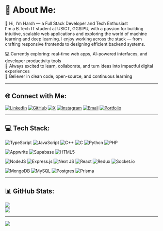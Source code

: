 # 💫 About Me:
👋 Hi, I'm Harsh — a Full Stack Developer and Tech Enthusiast  
I'm a B.Tech IT student at USICT, GGSIPU, with a passion for building intuitive, scalable web applications and exploring the world of machine learning and deep learning. I enjoy working across the stack — from crafting responsive frontends to designing efficient backend systems.

💻 Currently exploring: real-time web apps, AI-powered interfaces, and developer productivity tools  
🚀 Always excited to learn, collaborate, and turn ideas into impactful digital experiences  
🌱 Believer in clean code, open-source, and continuous learning

---

## 🌐 Connect with Me:
[![LinkedIn](https://img.shields.io/badge/LinkedIn-%230077B5.svg?logo=linkedin&logoColor=white)](https://www.linkedin.com/in/harsh-pachauri-383715290/) 
[![GitHub](https://img.shields.io/badge/GitHub-%2312100E.svg?logo=github&logoColor=white)](https://github.com/Harsh-Pachauri)
[![X](https://img.shields.io/badge/X-black.svg?logo=X&logoColor=white)](https://x.com/harsh_pach52011)
[![Instagram](https://img.shields.io/badge/Instagram-%23E4405F.svg?logo=Instagram&logoColor=white)](https://www.instagram.com/_harshpachauri_)
[![Email](https://img.shields.io/badge/Email-D14836?logo=gmail&logoColor=white)](mailto:pachauriharsh2005@gmail.com)
[![Portfolio](https://img.shields.io/badge/Portfolio-000?style=flat&logo=vercel&logoColor=white)](https://portfolio-harsh-pachauris-projects.vercel.app/)

---

## 💻 Tech Stack:
![TypeScript](https://img.shields.io/badge/typescript-%23007ACC.svg?style=for-the-badge&logo=typescript&logoColor=white) 
![JavaScript](https://img.shields.io/badge/javascript-%23323330.svg?style=for-the-badge&logo=javascript&logoColor=%23F7DF1E) 
![C++](https://img.shields.io/badge/c++-%2300599C.svg?style=for-the-badge&logo=c%2B%2B&logoColor=white) 
![C](https://img.shields.io/badge/c-%2300599C.svg?style=for-the-badge&logo=c&logoColor=white) 
![Python](https://img.shields.io/badge/python-%233776AB.svg?style=for-the-badge&logo=python&logoColor=white) 
![PHP](https://img.shields.io/badge/php-%23777BB4.svg?style=for-the-badge&logo=php&logoColor=white)

![Appwrite](https://img.shields.io/badge/Appwrite-%23FD366E.svg?style=for-the-badge&logo=appwrite&logoColor=white) 
![Supabase](https://img.shields.io/badge/Supabase-3ECF8E?style=for-the-badge&logo=supabase&logoColor=white) 
![HTML5](https://img.shields.io/badge/html5-%23E34F26.svg?style=for-the-badge&logo=html5&logoColor=white) 

![NodeJS](https://img.shields.io/badge/node.js-6DA55F?style=for-the-badge&logo=node.js&logoColor=white) 
![Express.js](https://img.shields.io/badge/express.js-%23404d59.svg?style=for-the-badge&logo=express&logoColor=%2361DAFB) 
![Next JS](https://img.shields.io/badge/Next-black?style=for-the-badge&logo=next.js&logoColor=white) 
![React](https://img.shields.io/badge/react-%2320232a.svg?style=for-the-badge&logo=react&logoColor=%2361DAFB) 
![Redux](https://img.shields.io/badge/redux-%23593d88.svg?style=for-the-badge&logo=redux&logoColor=white) 
![Socket.io](https://img.shields.io/badge/Socket.io-black?style=for-the-badge&logo=socket.io&badgeColor=010101)

![MongoDB](https://img.shields.io/badge/MongoDB-%234ea94b.svg?style=for-the-badge&logo=mongodb&logoColor=white) 
![MySQL](https://img.shields.io/badge/mysql-4479A1.svg?style=for-the-badge&logo=mysql&logoColor=white) 
![Postgres](https://img.shields.io/badge/postgres-%23316192.svg?style=for-the-badge&logo=postgresql&logoColor=white) 
![Prisma](https://img.shields.io/badge/Prisma-3982CE?style=for-the-badge&logo=Prisma&logoColor=white)

---

## 📊 GitHub Stats:
![](https://github-readme-stats.vercel.app/api/top-langs/?username=Harsh-Pachauri&theme=dark&hide_border=false&include_all_commits=true&count_private=true&layout=compact)                
![](https://nirzak-streak-stats.vercel.app/?user=Harsh-Pachauri&theme=dark&hide_border=false)


---

[![](https://visitcount.itsvg.in/api?id=Harsh-Pachauri&icon=5&color=6)](https://visitcount.itsvg.in)
